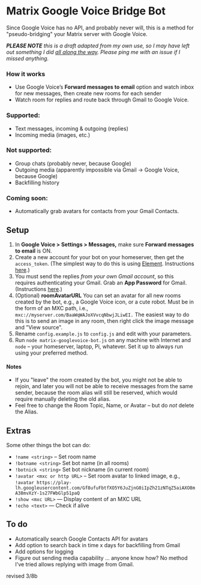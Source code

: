 # Matrix Google Voice Bridge Bot

Since Google Voice has no API, and probably never will, this is a method for "pseudo-bridging" your Matrix server with Google Voice.

_**PLEASE NOTE** this is a draft adapted from my own use, so I may have left out something I did_ [_all along the way_](https://www.youtube.com/watch?v=IkA9b5UWr9g)_. Please ping me with an issue if I missed anything._

### How it works

- Use Google Voice’s **Forward messages to email** option and watch inbox for new messages, then create new rooms for each sender
- Watch room for replies and route back through Gmail to Google Voice.

### Supported:

- Text messages, incoming & outgoing (replies)
- Incoming media (images, etc.)

### Not supported:

- Group chats (probably never, because Google)
- Outgoing media (apparently impossible via Gmail → Google Voice, because Google)
- Backfilling history

### Coming soon:

- Automatically grab avatars for contacts from your Gmail Contacts.

## Setup

1.  In **Google Voice > Settings > Messages,** make sure **Forward messages to email** is ON.
2.  Create a new account for your bot on your homeserver, then get the `access_token`. (The simplest way to do this is using [Element](https://element.io/).  Instructions [here](https://t2bot.io/docs/access_tokens/).)
3.  You must send the replies _from your own Gmail account_, so this requires authenticating your Gmail. Grab an **App Password** for Gmail. (Instructions [here](https://support.google.com/accounts/answer/185833).)
4.  (Optional) **roomAvatarURL** You can set an avatar for all new rooms created by the bot, e.g., a Google Voice icon, or a cute robot. Must be in the form of an MXC path, i.e., `mxc://myserver.com/BaaWqWAJoXVvcqNbwjJLiwEI.` The easiest way to do this is to send an image in any room, then right click the image message and "View source".
5.  Rename `config.example.js` to `config.js` and edit with your parameters.
6.  Run `node matrix-googlevoice-bot.js` on any machine with Internet and `node` – your homeserver, laptop, Pi, whatever. Set it up to always run using your preferred method.

#### Notes

- If you "leave" the room created by the bot, you might not be able to rejoin, and later you will not be able to receive messages from the same sender, because the room alias will still be reserved, which would require manually deleting the old alias.
- Feel free to change the Room Topic, Name, or Avatar – but do _not_ delete the Alias.

## Extras
Some other things the bot can do:
- `!name <string>` – Set room name
- `!botname <string>` Set bot name (in all rooms)
- `!botnick <string>` Set bot nickname (in current room)
- `!avatar <mxc or http URL>` – Set room avatar to linked image, e.g., `!avatar https://play-lh.googleusercontent.com/Gf8ufuFbtfXO5Y6JuZjnG0iIpZh21zNTqZ5aiAXO8mA38mvXzY-1s27FWbGlp51paQ`
- `!show <mxc URL>` — Display content of an MXC URL
- `!echo <text>` — Check if alive

## To do

- Automatically search Google Contacts API for avatars
- Add option to search back in time x days for backfilling from Gmail
- Add options for logging
- Figure out sending media capability ... anyone know how? No method I've tried allows replying with image from Gmail.

revised 3/8b
